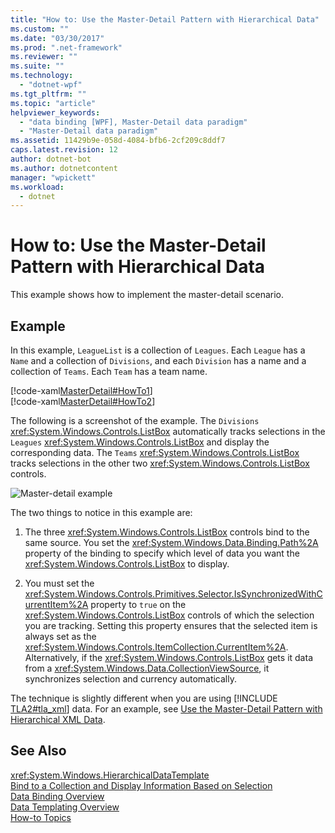 ```yaml
---
title: "How to: Use the Master-Detail Pattern with Hierarchical Data"
ms.custom: ""
ms.date: "03/30/2017"
ms.prod: ".net-framework"
ms.reviewer: ""
ms.suite: ""
ms.technology: 
  - "dotnet-wpf"
ms.tgt_pltfrm: ""
ms.topic: "article"
helpviewer_keywords: 
  - "data binding [WPF], Master-Detail data paradigm"
  - "Master-Detail data paradigm"
ms.assetid: 11429b9e-058d-4084-bfb6-2cf209c8ddf7
caps.latest.revision: 12
author: dotnet-bot
ms.author: dotnetcontent
manager: "wpickett"
ms.workload: 
  - dotnet
---
```

# How to: Use the Master-Detail Pattern with Hierarchical Data
This example shows how to implement the master-detail scenario.  
  
## Example  
 In this example, `LeagueList` is a collection of `Leagues`. Each `League` has a `Name` and a collection of `Divisions`, and each `Division` has a name and a collection of `Teams`. Each `Team` has a team name.  
  
 [!code-xaml[MasterDetail#HowTo1](../../../../samples/snippets/visualbasic/VS_Snippets_Wpf/MasterDetail/VisualBasic/Page1.xaml#howto1)]  
[!code-xaml[MasterDetail#HowTo2](../../../../samples/snippets/visualbasic/VS_Snippets_Wpf/MasterDetail/VisualBasic/Page1.xaml#howto2)]  
  
 The following is a screenshot of the example. The `Divisions` <xref:System.Windows.Controls.ListBox> automatically tracks selections in the `Leagues` <xref:System.Windows.Controls.ListBox> and display the corresponding data. The `Teams` <xref:System.Windows.Controls.ListBox> tracks selections in the other two <xref:System.Windows.Controls.ListBox> controls.  
  
 ![Master&#45;detail example](../../../../docs/framework/wpf/data/media/databindingmasterdetailsample.png "DataBindingMasterDetailSample")  
  
 The two things to notice in this example are:  
  
1.  The three <xref:System.Windows.Controls.ListBox> controls bind to the same source. You set the <xref:System.Windows.Data.Binding.Path%2A> property of the binding to specify which level of data you want the <xref:System.Windows.Controls.ListBox> to display.  
  
2.  You must set the <xref:System.Windows.Controls.Primitives.Selector.IsSynchronizedWithCurrentItem%2A> property to `true` on the <xref:System.Windows.Controls.ListBox> controls of which the selection you are tracking. Setting this property ensures that the selected item is always set as the <xref:System.Windows.Controls.ItemCollection.CurrentItem%2A>. Alternatively, if the <xref:System.Windows.Controls.ListBox> gets it data from a <xref:System.Windows.Data.CollectionViewSource>, it synchronizes selection and currency automatically.  
  
 The technique is slightly different when you are using [!INCLUDE [TLA2#tla_xml](../../../../includes/tla2sharptla-xml-md.md)] data. For an example, see [Use the Master-Detail Pattern with Hierarchical XML Data](../../../../docs/framework/wpf/data/how-to-use-the-master-detail-pattern-with-hierarchical-xml-data.md).  
  
## See Also  
 <xref:System.Windows.HierarchicalDataTemplate>  
 [Bind to a Collection and Display Information Based on Selection](../../../../docs/framework/wpf/data/how-to-bind-to-a-collection-and-display-information-based-on-selection.md)  
 [Data Binding Overview](../../../../docs/framework/wpf/data/data-binding-overview.md)  
 [Data Templating Overview](../../../../docs/framework/wpf/data/data-templating-overview.md)  
 [How-to Topics](../../../../docs/framework/wpf/data/data-binding-how-to-topics.md)
